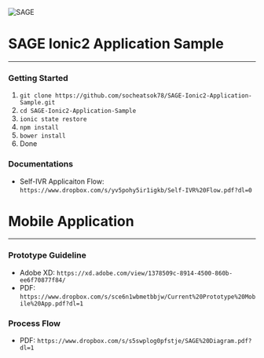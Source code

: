 ![SAGE](https://www.dropbox.com/s/chsmuritlgx9jmq/git.png?dl=1)

# SAGE Ionic2 Application Sample
---

### Getting Started

1. `git clone https://github.com/socheatsok78/SAGE-Ionic2-Application-Sample.git`
2. `cd SAGE-Ionic2-Application-Sample`
3. `ionic state restore`
4. `npm install`
5. `bower install`
6. Done

### Documentations
- Self-IVR Applicaiton Flow: `https://www.dropbox.com/s/yv5pohy5ir1igkb/Self-IVR%20Flow.pdf?dl=0`


# Mobile Application
---
### Prototype Guideline
- Adobe XD: `https://xd.adobe.com/view/1378509c-8914-4500-860b-ee6f70877f84/`
- PDF: `https://www.dropbox.com/s/sce6n1wbmetbbjw/Current%20Prototype%20Mobile%20App.pdf?dl=1`

### Process Flow
- PDF: `https://www.dropbox.com/s/s5swplog0pfstje/SAGE%20Diagram.pdf?dl=1`
